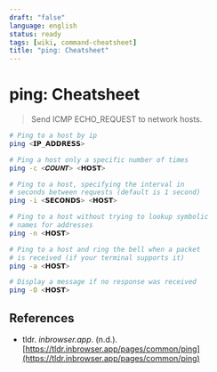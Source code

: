 ```yaml
---
draft: "false"
language: english
status: ready
tags: [wiki, command-cheatsheet]
title: "ping: Cheatsheet"
---
```


# ping: Cheatsheet

> Send ICMP ECHO_REQUEST to network hosts.

```bash
# Ping to a host by ip
ping <𝗜𝗣_𝗔𝗗𝗗𝗥𝗘𝗦𝗦>

# Ping a host only a specific number of times
ping -c <𝑪𝑶𝑼𝑵𝑻> <𝗛𝗢𝗦𝗧>

# Ping to a host, specifying the interval in
# seconds between requests (default is 1 second)
ping -i <𝗦𝗘𝗖𝗢𝗡𝗗𝗦> <𝗛𝗢𝗦𝗧>

# Ping to a host without trying to lookup symbolic
# names for addresses
ping -n <𝗛𝗢𝗦𝗧>

# Ping to a host and ring the bell when a packet
# is received (if your terminal supports it)
ping -a <𝗛𝗢𝗦𝗧>

# Display a message if no response was received
ping -O <𝗛𝗢𝗦𝗧>
```

## References

- tldr. _inbrowser.app_. (n.d.). [https://tldr.inbrowser.app/pages/common/ping](https://tldr.inbrowser.app/pages/common/ping)
